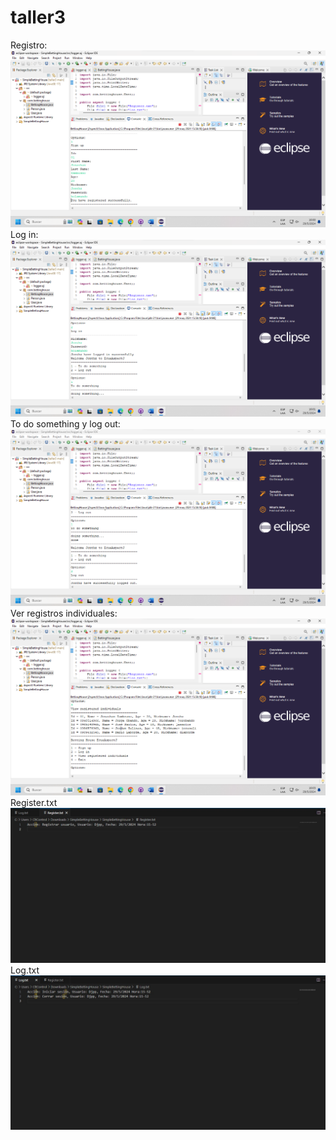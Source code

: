 # taller3
Registro:
![alt text](<Captura de pantalla 2024-05-29 160015.png>)
Log in:
![alt text](<Captura de pantalla 2024-05-29 160138.png>)
To do something y log out:
![alt text](<Captura de pantalla 2024-05-29 160251.png>)
Ver registros individuales:
![alt text](<Captura de pantalla 2024-05-29 160343.png>)
Register.txt
![alt text](<WhatsApp Image 2024-05-29 at 16.00.26.jpeg>)
Log.txt
![alt text](65ef81c5-9afc-4597-a5fc-7ee26573a5a1.jpg)